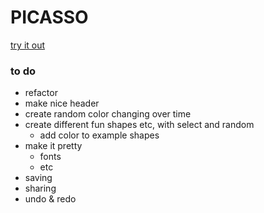 # PICASSO
[try it out](http://philipcastiglione.github.io/picasso/)

### to do
- refactor
- make nice header
- create random color changing over time
- create different fun shapes etc, with select and random
    - add color to example shapes
- make it pretty
    - fonts
    - etc
- saving
- sharing
- undo & redo